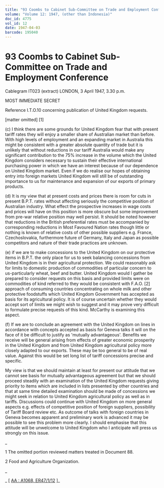 ```yaml
---
title: "93 Coombs to Cabinet Sub-Committee on Trade and Employment Conference"
volume: "Volume 12: 1947, (other than Indonesia)"
doc_id: 4775
vol_id: 12
date: 1947-04-03
barcode: 195040
---
```


# 93 Coombs to Cabinet Sub-Committee on Trade and Employment Conference

Cablegram IT023 (extract) LONDON, 3 April 1947, 3.30 p.m.

MOST IMMEDIATE SECRET

Reference I.T.O.10 concerning publication of United Kingdom requests.

[matter omitted] [1]

(c) I think there are some grounds for United Kingdom fear that with present tariff rates they will enjoy a smaller share of Australian market than before. With high levels of employment and an expanding market in Australia this might be consistent with a greater absolute quantity of trade but it is unlikely that without reductions in our tariff Australia would make any significant contribution to the 75% increase in the volume which the United Kingdom considers necessary to sustain their effective international purchasing power in which we have an interest because of our dependence on United Kingdom market. Even if we do realise our hopes of obtaining entry into foreign markets United Kingdom will still be of outstanding importance to us for maintenance and expansion of our exports of primary products.

(d) It is my view that at present costs and prices there is room for cuts in present B.P.T. rates without affecting seriously the competitive position of Australian industry. What effect the prospective increases in wage costs and prices will have on this position is more obscure but some improvement from pre-war relative position may well persist. It should be noted however that reductions in the British preferential rates must be accompanied by corresponding reductions in Most Favoured Nation rates though little or nothing is known of relative costs of other possible suppliers e.g. France, Czechoslovakia, furthermore future of Germany, Italy and Japan as possible competitors and nature of their trade practices are unknown.

(e) if we are to make concessions to the United Kingdom on our protective items in B.P.T. the only place for us to seek balancing concessions from United Kingdom is in their agricultural protection. We could reasonably ask for limits to domestic production of commodities of particular concern to us-particularly wheat, beef and butter. United Kingdom would I gather be prepared to consider requests on this basis and provided limits were on commodities of kind referred to they would be consistent with F.A.O. [2] approach of consuming countries concentrating on whole milk and other protective foodstuffs which United Kingdom Government has accepted as basis for its agricultural policy. It is of course uncertain whether they would accept sort of limits we might wish to suggest and it may prove very difficult to formulate precise requests of this kind. McCarthy is examining this aspect.

(f) If we are to conclude an agreement with the United Kingdom on lines in accordance with concepts accepted as basis for Geneva talks it will on the face of it be difficult to justify as 'mutually advantageous'. Benefits we receive will be general arising from effects of greater economic prosperity in the United Kingdom and from United Kingdom agricultural policy more closely adapted to our exports. These may be too general to be of real value. Against this would be set long list of tariff concessions precise and specific.

My view is that we should maintain at least for present our attitude that we cannot see basis for mutually advantageous agreement but that we should proceed steadily with an examination of the United Kingdom requests giving priority to items which are included in lists presented by other countries and that at same time detailed examination should be made of concessions we might seek in relation to United Kingdom agricultural policy as well as in tariffs. Discussions could continue with United Kingdom on more general aspects e.g. effects of competitive position of foreign suppliers, possibility of Tariff Board review etc. As outcome of talks with foreign countries in Geneva becomes apparent and preliminary work is advanced it may be possible to see this problem more clearly. I should emphasise that this attitude will be unwelcome to United Kingdom who I anticipate will press us strongly on this issue.

_

1 The omitted portion reviewed matters treated in Document 88.

2 Food and Agriculture Organization.

_

_ [ [AA : A1068, ER47/1/12](http://www.naa.gov.au/cgi-bin/Search?O=I&Number=195040) ]_
